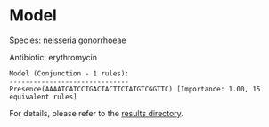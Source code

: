 
# Model

Species: neisseria gonorrhoeae

Antibiotic: erythromycin

```
Model (Conjunction - 1 rules):
------------------------------
Presence(AAAATCATCCTGACTACTTCTATGTCGGTTC) [Importance: 1.00, 15 equivalent rules]

```

For details, please refer to the [results directory](../../../../../results/scm_b/neisseria+gonorrhoeae/erythromycin/repeat_0/).

